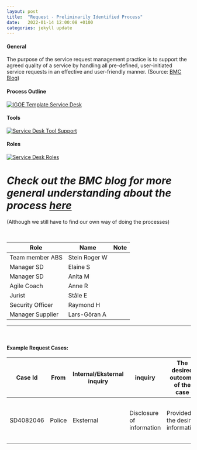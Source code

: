 ```yaml
---
layout: post
title:  "Request - Preliminarily Identified Process"
date:   2022-01-14 12:00:08 +0100
categories: jekyll update
---
```


#### General
The purpose of the service request management practice is to support the agreed quality of a service by handling all pre-defined, user-initiated service requests in an effective and user-friendly manner.
(Source: <a href="https://www.bmc.com/blogs/itil-service-request-management/" target="_blank">BMC Blog</a>)

#### Process Outline
[![IGOE Template Service Desk](/processes/assets/images/process-rq.png)](/processes/assets/images/process-rq.png)

#### Tools
[![Service Desk Tool Support](/processes/assets/images/tools-rq.png)](/processes/assets/images/tools-rq.png)

#### Roles
[![Service Desk Roles](/processes/assets/images/roles-rq.png)](/processes/assets/images/roles-rq.png)

# *Check out the BMC blog for more general understanding about the process <a href="https://www.bmc.com/blogs/itil-service-request-management/" target="_blank">here</a>*
(Although we still have to find our own way of doing the processes)

<br />

| Role | Name | Note |
| -- | -- | -- |
| Team member ABS | Stein Roger W |  |
| Manager SD | Elaine S |  |
| Manager SD | Anita M |  |
| Agile Coach | Anne R |  |
| Jurist | Ståle E |  |
| Security Officer | Raymond H |  |
| Manager Supplier | Lars-Göran A |  |

---

<br />

#### **Example Request Cases:**

| Case Id | From | Internal/Eksternal inquiry | inquiry | The desired outcome of the case | Contributors | Information security | Note |
| -- | -- | -- | -- | -- | -- | -- | -- |
| SD4082046 | Police | Eksternal | Disclosure of information |Provided the desired information | ABS <br /> SD <br />Legal team <br />FA Supplier | **X** | Replies are sent via password protected file |